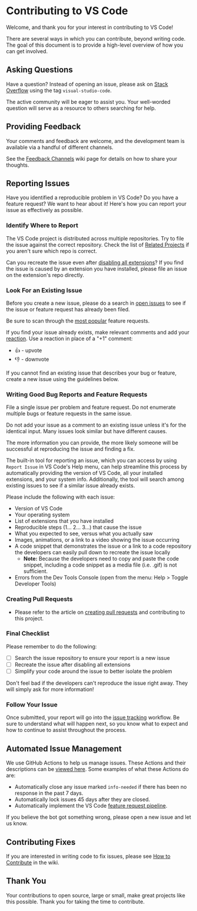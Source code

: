 # Contributing to VS Code

Welcome, and thank you for your interest in contributing to VS Code!

There are several ways in which you can contribute, beyond writing code. The goal of this document is to provide a high-level overview of how you can get involved.
 
## Asking Questions


Have a question? Instead of opening an issue, please ask on [Stack Overflow](https://stackoverflow.com/questions/tagged/visual-studio-code) using the tag `visual-studio-code`.

The active community will be eager to assist you. Your well-worded question will serve as a resource to others searching for help.

## Providing Feedback

Your comments and feedback are welcome, and the development team is available via a handful of different channels.

See the [Feedback Channels](https://github.com/microsoft/vscode/wiki/Feedback-Channels) wiki page for details on how to share your thoughts.

## Reporting Issues

Have you identified a reproducible problem in VS Code? Do you have a feature request? We want to hear about it! Here's how you can report your issue as effectively as possible.

### Identify Where to Report

The VS Code project is distributed across multiple repositories. Try to file the issue against the correct repository. Check the list of [Related Projects](https://github.com/microsoft/vscode/wiki/Related-Projects) if you aren't sure which repo is correct.

Can you recreate the issue even after [disabling all extensions](https://code.visualstudio.com/docs/editor/extension-gallery#_disable-an-extension)? If you find the issue is caused by an extension you have installed, please file an issue on the extension's repo directly.

### Look For an Existing Issue

Before you create a new issue, please do a search in [open issues](https://github.com/microsoft/vscode/issues) to see if the issue or feature request has already been filed.

Be sure to scan through the [most popular](https://github.com/microsoft/vscode/issues?q=is%3Aopen+is%3Aissue+label%3Afeature-request+sort%3Areactions-%2B1-desc) feature requests.

If you find your issue already exists, make relevant comments and add your [reaction](https://github.com/blog/2119-add-reactions-to-pull-requests-issues-and-comments). Use a reaction in place of a "+1" comment:

* 👍 - upvote
* 👎 - downvote

If you cannot find an existing issue that describes your bug or feature, create a new issue using the guidelines below.

### Writing Good Bug Reports and Feature Requests

File a single issue per problem and feature request. Do not enumerate multiple bugs or feature requests in the same issue.

Do not add your issue as a comment to an existing issue unless it's for the identical input. Many issues look similar but have different causes.

The more information you can provide, the more likely someone will be successful at reproducing the issue and finding a fix.

The built-in tool for reporting an issue, which you can access by using `Report Issue` in VS Code's Help menu, can help streamline this process by automatically providing the version of VS Code, all your installed extensions, and your system info. Additionally, the tool will search among existing issues to see if a similar issue already exists.

Please include the following with each issue:

* Version of VS Code
* Your operating system
* List of extensions that you have installed
* Reproducible steps (1... 2... 3...) that cause the issue
* What you expected to see, versus what you actually saw
* Images, animations, or a link to a video showing the issue occurring
* A code snippet that demonstrates the issue or a link to a code repository the developers can easily pull down to recreate the issue locally
  * **Note:** Because the developers need to copy and paste the code snippet, including a code snippet as a media file (i.e. .gif) is not sufficient.
* Errors from the Dev Tools Console (open from the menu: Help > Toggle Developer Tools)

### Creating Pull Requests

* Please refer to the article on [creating pull requests](https://github.com/microsoft/vscode/wiki/How-to-Contribute#pull-requests) and contributing to this project.

### Final Checklist

Please remember to do the following:

* [ ] Search the issue repository to ensure your report is a new issue
* [ ] Recreate the issue after disabling all extensions
* [ ] Simplify your code around the issue to better isolate the problem

Don't feel bad if the developers can't reproduce the issue right away. They will simply ask for more information!

### Follow Your Issue

Once submitted, your report will go into the [issue tracking](https://github.com/microsoft/vscode/wiki/Issue-Tracking) workflow. Be sure to understand what will happen next, so you know what to expect and how to continue to assist throughout the process.

## Automated Issue Management

We use GitHub Actions to help us manage issues. These Actions and their descriptions can be [viewed here](https://github.com/microsoft/vscode-github-triage-actions). Some examples of what these Actions do are:

* Automatically close any issue marked `info-needed` if there has been no response in the past 7 days.
* Automatically lock issues 45 days after they are closed.
* Automatically implement the VS Code [feature request pipeline](https://github.com/microsoft/vscode/wiki/Issues-Triaging#managing-feature-requests).

If you believe the bot got something wrong, please open a new issue and let us know.

## Contributing Fixes

If you are interested in writing code to fix issues, please see [How to Contribute](https://github.com/microsoft/vscode/wiki/How-to-Contribute) in the wiki.

## Thank You

Your contributions to open source, large or small, make great projects like this possible. Thank you for taking the time to contribute.
